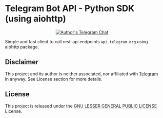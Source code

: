 # Telegram Bot API - Python SDK (using aiohttp)

<p align="center">
<a href="https://t.me/herr_horror"><img src="https://img.shields.io/badge/telegram-%40herr__horror-blue" alt="Author's Telegram Chat"/></a>
</p>


Simple and fast client to call rest-api endpoints `api.telegram.org` using aiohttp package.  

## Disclaimer

This project and its author is neither associated, nor affiliated with [Telegram](https://telegram.org/) in anyway.
See License section for more details.



## License

This project is released under the [GNU LESSER GENERAL PUBLIC LICENSE][link-license] License.

[link-author]: https://github.com/DmitriyKalekin
[link-repo]: https://github.com/DmitriyKalekin/telegram-bot-api
[link-issues]: https://github.com/DmitriyKalekin/telegram-bot-api/issues
[link-contributors]: https://github.com/DmitriyKalekin/telegram-bot-api/contributors
[link-docs]: https://telegram-bot-api.readme.io/docs
[link-license]: https://github.com/DmitriyKalekin/telegram-bot-api/blob/main/LICENSE
[link-jetbrains]: https://www.jetbrains.com/?from=telegram-bot-sdk
[link-telegram-bot-api]: https://core.telegram.org/bots
[link-awesome-telegram-bots]: https://github.com/telegram-bot-sdk/awesome-telegram-bots

